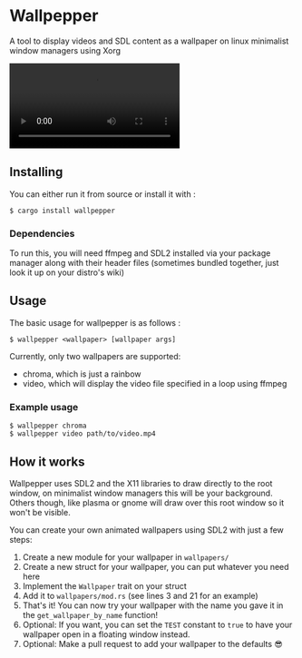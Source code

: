 # Wallpepper
A tool to display videos and SDL content as a wallpaper on linux minimalist window managers using Xorg

![](/home/bloup/Code/wallpepper/example.mp4)

## Installing
You can either run it from source or install it with :
```
$ cargo install wallpepper
```

### Dependencies
To run this, you will need ffmpeg and SDL2 installed via your package manager along with their header files (sometimes bundled together, just look it up on your distro's wiki)

## Usage
The basic usage for wallpepper is as follows :
```
$ wallpepper <wallpaper> [wallpaper args]
```

Currently, only two wallpapers are supported:
- chroma, which is just a rainbow
- video, which will display the video file specified in a loop using ffmpeg

### Example usage
```
$ wallpepper chroma
$ wallpepper video path/to/video.mp4
```

## How it works
Wallpepper uses SDL2 and the X11 libraries to draw directly to the root window, on minimalist window managers this will be your background. Others though, like plasma or gnome will draw over this root window so it won't be visible.

You can create your own animated wallpapers using SDL2 with just a few steps:
1. Create a new module for your wallpaper in `wallpapers/`
2. Create a new struct for your wallpaper, you can put whatever you need here
3. Implement the `Wallpaper` trait on your struct
4. Add it to `wallpapers/mod.rs` (see lines 3 and 21 for an example)
5. That's it! You can now try your wallpaper with the name you gave it in the `get_wallpaper_by_name` function!
6. Optional: If you want, you can set the `TEST` constant to `true` to have your wallpaper open in a floating window instead.
7. Optional: Make a pull request to add your wallpaper to the defaults 😎